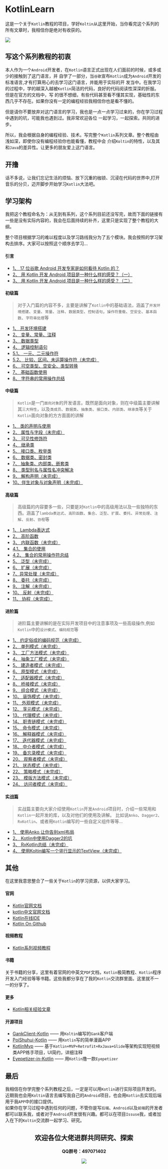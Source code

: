 
# KotlinLearn

这是一个关于`Kotlin`教程的项目，学好`Koltin`从这里开始，当你看完这个系列的所有文章时，我相信你是绝对有收获的。

![](http://upload-images.jianshu.io/upload_images/6304125-edffe5f4c73c7157.png?imageMogr2/auto-orient/strip%7CimageView2/2/w/1240)

## 写这个系列教程的初衷

本人作为一个`Android`开发者，在`Kotlin`语言正式出现在人们面前的时候，或多或少的接触到了这门语言，并
自学了一部分，当`谷歌`宣布`Kotlin`成为`Android`开发的标准语言,才有打算用心的去学习这门语言，并能用于实际的开
发当中。在我学习的过程中，学的越深入越被`Kotlin`简洁的代码，良好的代码阅读性深深的折服。但是在官方的文档中，写
的很不想细，有些代码甚至看不懂其实现，基础性的东西几乎不存在。如果你没有一定的编程经验我相信你也是看不懂的。   

但是请你不要放弃对这门语言的学习，我也是一点一点学习过来的，你在学习过程中遇到的坑，可能我也遇到过。我非常欢迎各位
一起学习，一起探索。共同的进步。  

所以，我会根据自身的编程经验、技术。写完整个`Kotlin`系列文章。整个教程由浅如深，即使你没有编程经验你也能看懂，教程中会
介绍`Koltin`的特性，以及其和`Java`的差异性。让更多的朋友爱上这门语言。

## 开撸
话不多说，让我们忘记生活的烦恼、放下沉重的枷锁、沉浸在代码的世界中,打开音乐的分贝，迈开脚步开始学习`Kotlin`大法吧。

## 学习架构
我把这个教程命名为：从无到有系列，这个系列目前还没写完，故而下面的链接有一些是没有实际内容的，我会在后面持续的补齐，这里只是实现了整个教程的大纲。   

整个项目根据学习的难以程度以及学习路线我分为了五个模块。我会按照的学习架构去排序。大家可以按照这个顺序去学习...

#### 引言
- [1、 17 位谷歌 Android 开发专家是如何看待 Kotlin 的？](https://mp.weixin.qq.com/s/mWPJiefaNpK8EuoJYvhbhg)
- [2、 用 Kotlin 开发 Android 项目是一种什么样的感受？（一）](https://www.jianshu.com/p/8a1fce6fa93a)
- [3、 用 Kotlin 开发 Android 项目是一种什么样的感受？（二）](https://www.jianshu.com/p/b444aea1b038)

#### 初级篇
> 对于入门篇的内容不多，主要是讲解了`Kotlin`中的基础语法，涵盖了`开发环境搭建`、`变量`、`常量`、`注释`、`数据类型`、`控制语句`，`操作符重载`、`空安全`、`基本函数`、`字符串处理`等

- [1、 开发环境搭建](https://juejin.im/post/5a37e2dbf265da43231b1504)
- [2、 变量、常量、注释](https://juejin.im/post/5a39ef7af265da4311205967)
- [3、 数据类型](https://juejin.im/post/5a36020b6fb9a0451543f5c8)
- [4、 逻辑控制语句](https://juejin.im/post/5a369ccaf265da4325296247)
- [5.1、 一元、二元操作符](https://juejin.im/post/5a4ce9865188257d6a7ef291)
- [5.2、 比较、区间、未运算操作符（未完成）](#)
- [6、 可空类型、空安全、类型转换](https://juejin.im/post/5a5b06f26fb9a01cb42c5206)
- [7、 基础函数使用](https://juejin.im/post/5a6377425188257329148665)
- [8、 字符串的常用操作总结](https://juejin.im/post/5b0ae06df265da0db64e3d63)

#### 中级篇
> `Kotlin`是一门`面向对象`的开发语言。既然是面向对象，则在中级篇主要讲解其`三大特性`，以及`类成员`、`数据类`、`抽象类`、`接口类`、`内部类`、`继承类`等关于`Kotlin`面向对象的方方面面的讲解

- [1、 类的声明与使用](https://juejin.im/post/5a3297de6fb9a045055e295e)
- [2、 属性与字段（未完成）](#)
- [3、 可见性修饰符](https://juejin.im/post/5a3293ec51882531926ebfe6)
- [4、 继承类](https://juejin.im/post/5a6303fb51882573467d0fbc)
- [5、 接口类、枚举类](https://juejin.im/post/5a34c551518825552b3f9c91)
- [6、 数据类、密封类](https://juejin.im/post/5a37e4b45188253aea1f7219)
- [7、 抽象类、内部类、嵌套类](https://juejin.im/post/5a48a0e8518825455f2fa070)
- [8、 类型别名与属性名冲突解决](https://juejin.im/post/5c8cbd45f265da2dda6997d3)
- [9、 解构声明（未完成）](#)
- [10、伴生对象与对象声明（未完成）](#)

#### 高级篇
> 高级篇的内容要多一些，只要是对`Kotlin`中的高级用法以及一些独特的东西。涵盖了`lambda表达式`、`高阶函数`、`集合`、`泛型`、`扩展`、`委托`、`异常处理`、`注解`、`反射`、`协程`等

- [1、 Lambda表达式](https://juejin.im/post/5ab9a5ccf265da239f076284)
- [2、 高阶函数](https://juejin.im/post/5b198c675188257d7a49b3ec)
- [3、 内联函数（未完成）](#)
- [4.1、 集合的使用](https://juejin.im/post/5ab7a9c4f265da2377196038)
- [4.2、 集合的常用操作符总结](https://juejin.im/post/5b1f7699f265da6e155d5965)
- [5、 泛型（未完成）](#)
- [6、 扩展（未完成）](#)
- [7、异常处理（未完成）](#)
- [8、 委托（未完成）](#)
- [9、 注解（未完成）](#)
- [10、 反射（未完成）](#)
- [11、 协程（未完成）](https://github.com/Kotlin/kotlinx.coroutines)

#### 进阶篇
> 进阶篇主要讲解的是在实际开发项目中的注意事项及一些高级操作,例如`Kotlin`中的`设计模式`、`编码规范`等

- [1、 约定俗成的编码规范（未完成）](#)
- [2、 单列模式（未完成）](#)
- [3、 工厂方法模式（未完成）](#)
- [4、 抽象工厂模式（未完成）](#)
- [5、 建造者模式（未完成）](#)
- [6、 原型模式（未完成）](#)
- [7、 适配器模式（未完成）](#)
- [8、 桥接模式（未完成）](#)
- [9、 组合模式（未完成）](#)
- [10、 装饰模式（未完成）](#)
- [11、 外观模式（未完成）](#)
- [12、 享元模式（未完成）](#)
- [13、 代理模式（未完成）](#)
- [14、 职责链模式（未完成）](#)
- [15、 命令模式（未完成）](#)
- [16、 解释器模式（未完成）](#)
- [17、 迭代器模式（未完成）](#)
- [18、 中介者模式（未完成）](#)
- [19、 备忘录模式（未完成）](#)
- [20、 观察者模式（未完成）](#)
- [21、 状态模式（未完成）](#)
- [22、 策略模式（未完成）](#)
- [23、 模版方法模式（未完成）](#)
- [24、 访问者模式（未完成）](#)

#### 实战篇
> 实战篇主要向大家介绍使用`Kotlin`开发`Android`项目时，介绍一些常用和`Kotlin`一起开发的库，以及对他们的使用及讲解。
比如说`Anko`、`Dagger2`、`RxKotlin`、或者用`Kotlin`编写的一些自定义组件等等...

- [1、 使用Anko,让你告别xml布局](https://github.com/Jetictors/anko_kotlin_gank_client)
- [2、 Kotlin中使用Dagger2的坑](https://github.com/Jetictors/kotlin-java-dagger2)
- [3、 RxKotlin总结（未完成）](#)
- [4、 使用Koltin编写一个竖行显示的TextView（未完成）](#)

## 其他

在这里我意思整合了一些关于`Kotlin`的学习资源，以供大家学习。

#### 官网
- [Kotlin官网文档](https://kotlinlang.org/docs/reference/)
- [kotlin中文官网文档](http://www.kotlincn.net/docs/reference/)
- [Kotlin在线IDE](https://try.kotlinlang.org/)
- [Kotlin On Github](https://github.com/JetBrains/kotlin)

#### 视频教程
- [Kotlin系列视频教程](https://github.com/enbandari/Kotlin-Tutorials)

#### 书籍
关于书籍的分享，这里有着官网的中英文`PDF`文档，`Kotlin`极简教程、`Kotlin`程序开发入门经验等等书籍。这些我都分享在了我的`Kotlin`交流群里面。这里就不一一的分享了。

#### 更多
- [Kotlin相关经验文章](https://juejin.im/tag/Kotlin?utm_source=awesome_kotlin&utm_medium=jjzl)

#### 开源项目
- [GankClient-Kotlin](https://github.com/githubwing/GankClient-Kotlin) —— 用`Koltin`编写的`Gank`客户端
- [PoiShuhui-Kotlin](https://github.com/wuapnjie/PoiShuhui-Kotlin) —— 用`Kotlin`写的简单漫画APP
- [KotlinMvp](https://github.com/git-xuhao/KotlinMvp) —— 基于`Kotlin+MVP+Retrofit+RxJava+Glide`等架构实现短视频类APP练手项目，UI简约，详细注释
- [Eyepetizer-in-Kotlin](https://github.com/LRH1993/Eyepetizer-in-Kotlin) —— 用`Kotlin`撸一款`Eyepetizer`

## 最后
我相信在你学完整个系列教程之后，一定是可以用`Kotlin`进行实际项目开发的。近期我也会用`Koltin`语言去编写我自己的`Android`项目，也会用`Kotlin`去实现后端用于我`APP`中的接口提供。   
如果你在学习过程中遇到任何的问题，不管你是写`后端`、`Android`以及`前端`的开发者都可以联系我，或者对于`Android`开发很有兴趣。都可以在项目`Issuse`我，或者加入在下的`Koltin`交流群一起学习、研究。

<p align = "center">
    <h2 align="center">欢迎各位大佬进群共同研究、探索
    <br/>
    <h4 align="center">QQ群号：497071402
    <br/>
    
![](https://user-gold-cdn.xitu.io/2017/12/30/160a5e3194215cdd?w=200&h=274&f=jpeg&s=68508)
</p>



